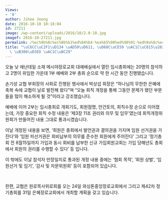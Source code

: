```yaml
---
Views:
- '8'
author: Jihee Jeong
date: 2016-10-18 10:18:04
id: 27211
image: /wp-content/uploads/2016/10/2.0-10.jpg
imagef: 2016-10-27211.jpg
permalink: /%ec%9b%8c%ec%8b%b1%ed%84%b4-%ea%b5%90%ed%98%91-%ed%9a%8c%ec%b9%99-%ea%b0%9c%ec%a0%95%eb%ac%b8%ed%98%b8-%eb%8c%80%ed%8f%ad-%ea%b0%9c%eb%b0%a9/
title: "\uC6CC\uC2F1\uD134 \uAD50\uD611, \uD68C\uCE59 \uAC1C\uC815\u2026\uBB38\uD638\
  \ \uB300\uD3ED \uAC1C\uBC29"
---
```


오늘 낮 애난데일 소재 메시야장로교회 대예배실에서 열린 임시총회에는 20명의 참석하고 2명이 위임한 가운데 1부 예배와 2부 총회 순으로 약 한 시간 동안 진행됐습니다.

손기성 교협 부회장의 사회로 진행된 행사에서 박상섭 회장은 “하나님의 무한한 은혜에 축복 속에 교협이 날로 발전해 왔다”며 “오늘 회칙 개정을 통해 그동안 문제가 됐던 부문들을 많이 해소하게 될 것”이라고 강조했습니다.

예배에 이어 2부는 임시총회로 개회기도, 회원점명, 안건토의, 회칙수정 순으로 이어졌는데, 가장 중요한 회칙 수정 내용은 ‘제3장 11조 권리와 의무 및 임무’였는데 회칙개정위원회가 만들어진 내용 그대로 통과시켰습니다.

이날 개정된 내용을 보면, ‘회원은 총회에서 발언권과 결의권을 가지며 임원 선거권을 가진다’와 ‘임원 피선거권은 회비납부의 의무를 준수한 회원에게 주어진다’ 그리고 ‘정기총회 전 8월15일까지 가입과 동시 회비를 납부한 신규 가입회원교회는 가입 당해년도 총회에서 회원의 권리를 수행할 수 있다’ 등 입니다.

이 밖에도 이날 참석자 만장일치로 통과된 개정 내용 중에는 ‘협회 목적’, ‘회원 상벌’, ‘임원선거 및 임기’, ‘감사 및 자문위원회’ 등이 포함되어 있습니다.

&nbsp;

한편, 교협은 원로목사위로회를 오는 24일 와싱톤중앙장로교회에서 그리고 제42차 정기총회를 31일 은혜장로교회에서 개최할 계획을 갖고 있습니다.